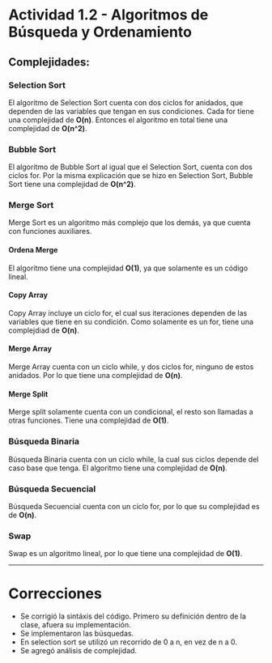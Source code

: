 # Actividad 1.2 - Algoritmos de Búsqueda y Ordenamiento
## Complejidades:
### Selection Sort
El algoritmo de Selection Sort cuenta con dos ciclos for anidados, que dependen de las variables que tengan 
en sus condiciones. Cada for tiene una complejidad de **O(n)**. Entonces el algoritmo en total tiene una complejidad de 
**O(n^2)**.

### Bubble Sort
El algoritmo de Bubble Sort al igual que el Selection Sort, cuenta con dos ciclos for. Por la misma explicación que se 
hizo en Selection Sort, Bubble Sort tiene una complejidad de **O(n^2)**.

### Merge Sort
Merge Sort es un algoritmo más complejo que los demás, ya que cuenta con funciones auxiliares. 

#### Ordena Merge 
El algoritmo tiene una complejidad **O(1)**, ya que solamente es un código lineal.

#### Copy Array
Copy Array incluye un ciclo for, el cual sus iteraciones dependen de las variables que tiene en su condición. Como solamente
es un for, tiene una complejdiad de **O(n)**.

#### Merge Array
Merge Array cuenta con un ciclo while, y dos ciclos for, ninguno de estos anidados. Por lo que tiene una complejidad de **O(n)**.

#### Merge Split
Merge split solamente cuenta con un condicional, el resto son llamadas a otras funciones. Tiene una complejidad de **O(1)**.

### Búsqueda Binaria
Búsqueda Binaria cuenta con un ciclo while, la cual sus ciclos depende del caso base que tenga. El algoritmo tiene una complejidad
de **O(n)**.

### Búsqueda Secuencial
Búsqueda Secuencial cuenta con un ciclo for, por lo que su complejidad es de **O(n)**.

### Swap
Swap es un algoritmo lineal, por lo que tiene una complejidad de **O(1)**.

---
# Correcciones

* Se corrigió la sintáxis del código. Primero su definición dentro de la clase, afuera su implementación.
* Se implementaron las búsquedas.
* En selection sort se utilizó un recorrido de 0 a n, en vez de n a 0.
* Se agregó análisis de complejidad. 